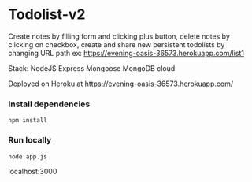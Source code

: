 # Todolist-v2

Create notes by filling form and clicking plus button, delete notes by clicking on checkbox, create and share new persistent todolists by changing URL path ex: https://evening-oasis-36573.herokuapp.com/list1 


Stack: NodeJS Express Mongoose MongoDB cloud

Deployed on Heroku at https://evening-oasis-36573.herokuapp.com/

### Install dependencies
```console
npm install
```
### Run locally
```console
node app.js
```
localhost:3000
